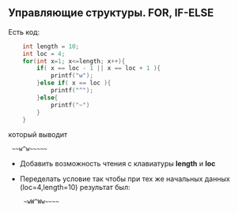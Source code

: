 ## Управляющие структуры. FOR, IF-ELSE

Есть код:

```c
    int length = 10;
    int loc = 4;
    for(int x=1; x<=length; x++){
        if( x == loc - 1 || x == loc + 1 ){
            printf("w");
        }else if( x == loc ){
            printf("^");
        }else{
            printf("~")
        } 
    }
```

который выводит 

``` ~~w^w~~~~~```

* Добавить возможность чтения с клавиатуры **length** и **loc**
* Переделать условие так чтобы при тех же начальных данных (loc=4,length=10) результат был:

  ``` ~wW^Ww~~~~``` 

